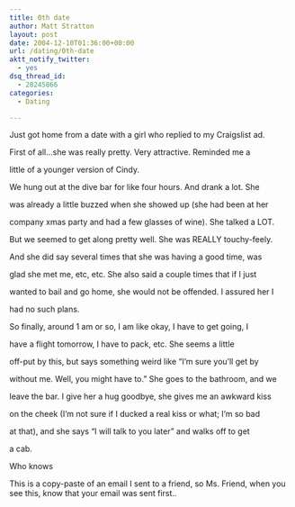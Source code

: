 ```yaml
---
title: 0th date
author: Matt Stratton
layout: post
date: 2004-12-10T01:36:00+00:00
url: /dating/0th-date
aktt_notify_twitter:
  - yes
dsq_thread_id:
  - 28245866
categories:
  - Dating

---
```

Just got home from a date with a girl who replied to my Craigslist ad.

First of all&#8230;she was really pretty. Very attractive. Reminded me a
  
little of a younger version of Cindy.

We hung out at the dive bar for like four hours. And drank a lot. She
  
was already a little buzzed when she showed up (she had been at her
  
company xmas party and had a few glasses of wine). She talked a LOT.
  
But we seemed to get along pretty well. She was REALLY touchy-feely.
  
And she did say several times that she was having a good time, was
  
glad she met me, etc, etc. She also said a couple times that if I just
  
wanted to bail and go home, she would not be offended. I assured her I
  
had no such plans.

So finally, around 1 am or so, I am like okay, I have to get going, I
  
have a flight tomorrow, I have to pack, etc. She seems a little
  
off-put by this, but says something weird like &#8220;I&#8217;m sure you&#8217;ll get by
  
without me. Well, you might have to.&#8221; She goes to the bathroom, and we
  
leave the bar. I give her a hug goodbye, she gives me an awkward kiss
  
on the cheek (I&#8217;m not sure if I ducked a real kiss or what; I&#8217;m so bad
  
at that), and she says &#8220;I will talk to you later&#8221; and walks off to get
  
a cab.

Who knows

This is a copy-paste of an email I sent to a friend, so Ms. Friend, when you see this, know that your email was sent first..
